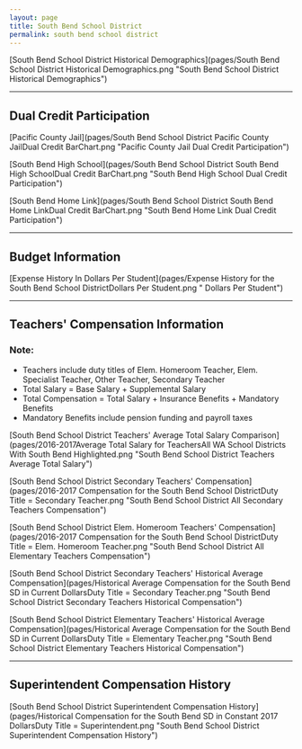 ```yaml
---
layout: page
title: South Bend School District
permalink: south bend school district
---
```



[South Bend School District Historical Demographics](pages/South Bend School District Historical Demographics.png "South Bend School District Historical Demographics")

___

## Dual Credit Participation

[Pacific County Jail](pages/South Bend School District Pacific County JailDual Credit BarChart.png "Pacific County Jail Dual Credit Participation")

[South Bend High School](pages/South Bend School District South Bend High SchoolDual Credit BarChart.png "South Bend High School Dual Credit Participation")

[South Bend Home Link](pages/South Bend School District South Bend Home LinkDual Credit BarChart.png "South Bend Home Link Dual Credit Participation")


___

## Budget Information

[Expense History In Dollars Per Student](pages/Expense History for the South Bend School DistrictDollars Per Student.png " Dollars Per Student")


___

## Teachers' Compensation Information
### Note:
- Teachers include duty titles of Elem. Homeroom Teacher, Elem. Specialist Teacher, Other Teacher, Secondary Teacher
- Total Salary = Base Salary + Supplemental Salary
- Total Compensation = Total Salary + Insurance Benefits + Mandatory Benefits
- Mandatory Benefits include pension funding and payroll taxes

[South Bend School District Teachers' Average Total Salary Comparison](pages/2016-2017Average Total Salary for TeachersAll WA School Districts With South Bend Highlighted.png "South Bend School District Teachers Average Total Salary")

[South Bend School District Secondary Teachers' Compensation](pages/2016-2017 Compensation for the South Bend School DistrictDuty Title = Secondary Teacher.png "South Bend School District All Secondary Teachers Compensation")

[South Bend School District Elem. Homeroom Teachers' Compensation](pages/2016-2017 Compensation for the South Bend School DistrictDuty Title = Elem. Homeroom Teacher.png "South Bend School District All Elementary Teachers Compensation")

[South Bend School District Secondary Teachers' Historical Average Compensation](pages/Historical Average Compensation for the South Bend SD in Current DollarsDuty Title = Secondary Teacher.png "South Bend School District Secondary Teachers Historical Compensation")

[South Bend School District Elementary Teachers' Historical Average Compensation](pages/Historical Average Compensation for the South Bend SD in Current DollarsDuty Title = Elementary Teacher.png "South Bend School District Elementary Teachers Historical Compensation")


___

## Superintendent Compensation History

[South Bend School District Superintendent Compensation History](pages/Historical Compensation for the South Bend SD in Constant 2017 DollarsDuty Title = Superintendent.png "South Bend School District Superintendent Compensation History")


